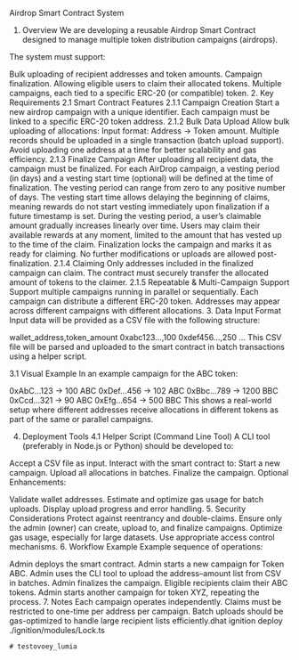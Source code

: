 Airdrop Smart Contract System
1. Overview
We are developing a reusable Airdrop Smart Contract designed to manage multiple token distribution campaigns (airdrops).

The system must support:

Bulk uploading of recipient addresses and token amounts.
Campaign finalization.
Allowing eligible users to claim their allocated tokens.
Multiple campaigns, each tied to a specific ERC-20 (or compatible) token.
2. Key Requirements
2.1 Smart Contract Features
2.1.1 Campaign Creation
Start a new airdrop campaign with a unique identifier.
Each campaign must be linked to a specific ERC-20 token address.
2.1.2 Bulk Data Upload
Allow bulk uploading of allocations:
Input format: Address → Token amount.
Multiple records should be uploaded in a single transaction (batch upload support).
Avoid uploading one address at a time for better scalability and gas efficiency.
2.1.3 Finalize Campaign
After uploading all recipient data, the campaign must be finalized.
For each AirDrop campaign, a vesting period (in days) and a vesting start time (optional) will be defined at the time of finalization. The vesting period can range from zero to any positive number of days. The vesting start time allows delaying the beginning of claims, meaning rewards do not start vesting immediately upon finalization if a future timestamp is set. During the vesting period, a user’s claimable amount gradually increases linearly over time. Users may claim their available rewards at any moment, limited to the amount that has vested up to the time of the claim.
Finalization locks the campaign and marks it as ready for claiming.
No further modifications or uploads are allowed post-finalization.
2.1.4 Claiming
Only addresses included in the finalized campaign can claim.
The contract must securely transfer the allocated amount of tokens to the claimer.
2.1.5 Repeatable & Multi-Campaign Support
Support multiple campaigns running in parallel or sequentially.
Each campaign can distribute a different ERC-20 token.
Addresses may appear across different campaigns with different allocations.
3. Data Input Format
Input data will be provided as a CSV file with the following structure:

wallet_address,token_amount
0xabc123...,100
0xdef456...,250
...
This CSV file will be parsed and uploaded to the smart contract in batch transactions using a helper script.

3.1 Visual Example
In an example campaign for the ABC token:

0xAbC…123 → 100 ABC
0xDef…456 → 102 ABC
0xBbc…789 → 1200 BBC
0xCcd…321 → 90 ABC
0xEfg…654 → 500 BBC
This shows a real-world setup where different addresses receive allocations in different tokens as part of the same or parallel campaigns.

4. Deployment Tools
4.1 Helper Script (Command Line Tool)
A CLI tool (preferably in Node.js or Python) should be developed to:

Accept a CSV file as input.
Interact with the smart contract to:
Start a new campaign.
Upload all allocations in batches.
Finalize the campaign.
Optional Enhancements:

Validate wallet addresses.
Estimate and optimize gas usage for batch uploads.
Display upload progress and error handling.
5. Security Considerations
Protect against reentrancy and double-claims.
Ensure only the admin (owner) can create, upload to, and finalize campaigns.
Optimize gas usage, especially for large datasets.
Use appropriate access control mechanisms.
6. Workflow Example
Example sequence of operations:

Admin deploys the smart contract.
Admin starts a new campaign for Token ABC.
Admin uses the CLI tool to upload the address–amount list from CSV in batches.
Admin finalizes the campaign.
Eligible recipients claim their ABC tokens.
Admin starts another campaign for token XYZ, repeating the process.
7. Notes
Each campaign operates independently.
Claims must be restricted to one-time per address per campaign.
Batch uploads should be gas-optimized to handle large recipient lists efficiently.dhat ignition deploy ./ignition/modules/Lock.ts
```
#   t e s t o v o e y _ l u m i a 
 
 
